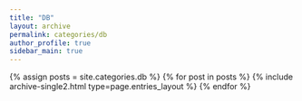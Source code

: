 ```yaml
---
title: "DB"
layout: archive
permalink: categories/db
author_profile: true
sidebar_main: true
---
```



{% assign posts = site.categories.db %}
{% for post in posts %} {% include archive-single2.html type=page.entries_layout %} {% endfor %}